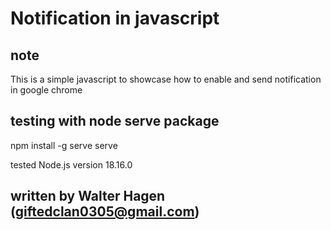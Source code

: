 # Notification in javascript

## note

This is a simple javascript to showcase how to enable and send notification in google chrome

## testing with node serve package

npm install -g serve
serve

tested Node.js version 18.16.0


## written by Walter Hagen (giftedclan0305@gmail.com)
